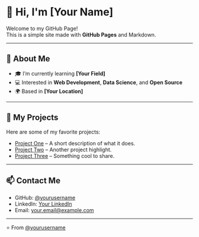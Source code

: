 # 👋 Hi, I'm [Your Name]

Welcome to my GitHub Page!  
This is a simple site made with **GitHub Pages** and Markdown.

---

## 🚀 About Me
- 🎓 I’m currently learning **[Your Field]**
- 💻 Interested in **Web Development**, **Data Science**, and **Open Source**
- 🌍 Based in **[Your Location]**

---

## 📂 My Projects
Here are some of my favorite projects:

- [Project One](https://github.com/yourusername/project1) – A short description of what it does.
- [Project Two](https://github.com/yourusername/project2) – Another project highlight.
- [Project Three](https://github.com/yourusername/project3) – Something cool to share.

---

## 📫 Contact Me
- GitHub: [@yourusername](https://github.com/yourusername)  
- LinkedIn: [Your LinkedIn](https://linkedin.com/in/yourprofile)  
- Email: your.email@example.com  

---

⭐️ From [@yourusername](https://github.com/yourusername)
